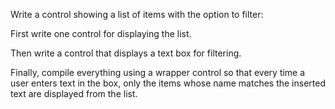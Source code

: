 Write a control showing a list of items with the option to filter:

First write one control for displaying the list.

Then write a control that displays a text box for filtering.

Finally, compile everything using a wrapper control so that every time a user enters text in the box, only the items whose name matches the inserted text are displayed from the list.
